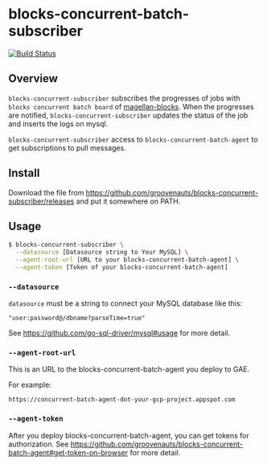 # blocks-concurrent-batch-subscriber

[![Build Status](https://secure.travis-ci.org/groovenauts/blocks-concurrent-subscriber.png)](https://travis-ci.org/groovenauts/blocks-concurrent-subscriber)

## Overview

`blocks-concurrent-subscriber` subscribes the progresses of jobs with `blocks concurrent batch board` of [magellan-blocks](https://www.magellanic-clouds.com/blocks/).
When the progresses are notified, `blocks-concurrent-subscriber` updates the status of the job and inserts the logs on mysql.

`blocks-concurrent-subscriber` access to `blocks-concurrent-batch-agent` to get subscriptions to pull messages.

## Install

Download the file from https://github.com/groovenauts/blocks-concurrent-subscriber/releases
and put it somewhere on PATH.

## Usage

```bash
$ blocks-concurrent-subscriber \
  --datasource [Datasource string to Your MySQL] \
  --agent-root-url [URL to your blocks-concurrent-batch-agent] \
  --agent-token [Token of your blocks-concurrent-batch-agent]
```

### `--datasource`

`datasource` must be a string to connect your MySQL database like this:

```
"user:password@/dbname?parseTime=true"
```

See https://github.com/go-sql-driver/mysql#usage for more detail.

### `--agent-root-url`

This is an URL to the blocks-concurrent-batch-agent you deploy to GAE.

For example:

```
https://concurrent-batch-agent-dot-your-gcp-project.appspot.com
```

### `--agent-token`

After you deploy blocks-concurrent-batch-agent, you can get tokens for authorization.
See https://github.com/groovenauts/blocks-concurrent-batch-agent#get-token-on-browser for more detail.
